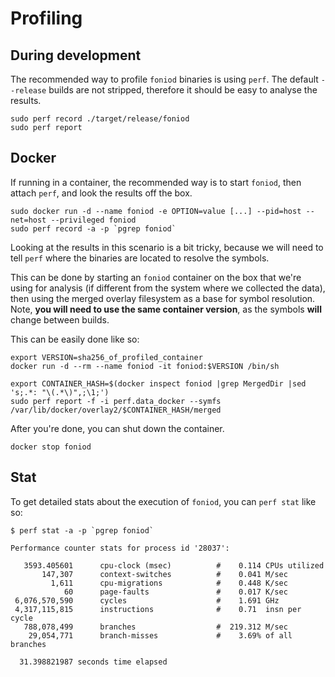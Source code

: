 # Profiling

## During development
The recommended way to profile `foniod` binaries is using `perf`.
The default `--release` builds are not stripped, therefore it should be easy to analyse the results.

    sudo perf record ./target/release/foniod
    sudo perf report

## Docker

If running in a container, the recommended way is to start `foniod`, then attach `perf`, and look the results off the box.

    sudo docker run -d --name foniod -e OPTION=value [...] --pid=host --net=host --privileged foniod
    sudo perf record -a -p `pgrep foniod`

Looking at the results in this scenario is a bit tricky, because we will need to tell `perf` where the binaries are located to resolve the symbols.

This can be done by starting an `foniod` container on the box that we're using for analysis (if different from the system where we collected the data), then using the merged overlay filesystem as a base for symbol resolution. Note, **you will need to use the same container version**, as the symbols **will** change between builds.

This can be easily done like so:

    export VERSION=sha256_of_profiled_container
    docker run -d --rm --name foniod -it foniod:$VERSION /bin/sh

    export CONTAINER_HASH=$(docker inspect foniod |grep MergedDir |sed 's;.*: "\(.*\)",;\1;')
    sudo perf report -f -i perf.data_docker --symfs /var/lib/docker/overlay2/$CONTAINER_HASH/merged

After you're done, you can shut down the container.

    docker stop foniod

## Stat
To get detailed stats about the execution of `foniod`, you can `perf stat` like so:

    $ perf stat -a -p `pgrep foniod`

    Performance counter stats for process id '28037':

       3593.405601      cpu-clock (msec)          #    0.114 CPUs utilized
           147,307      context-switches          #    0.041 M/sec
             1,611      cpu-migrations            #    0.448 K/sec
                60      page-faults               #    0.017 K/sec
     6,076,570,590      cycles                    #    1.691 GHz
     4,317,115,815      instructions              #    0.71  insn per cycle
       788,078,499      branches                  #  219.312 M/sec
        29,054,771      branch-misses             #    3.69% of all branches

      31.398821987 seconds time elapsed
